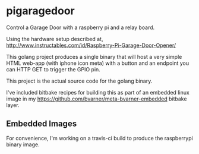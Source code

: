 # pigaragedoor
Control a Garage Door with a raspberry pi and a relay board.

Using the hardware setup described at,
http://www.instructables.com/id/Raspberry-Pi-Garage-Door-Opener/

This golang project produces a single binary that will host a very simple HTML web-app (with iphone icon meta)
with a button and an endpoint you can HTTP GET to trigger the GPIO pin.

This project is the actual source code for the golang binary.

I've included bitbake recipes for building this as part of an embedded linux image in my 
https://github.com/bvarner/meta-bvarner-embedded bitbake layer.

## Embedded Images
For convenience, I'm working on a travis-ci build to produce the raspberrypi binary image.